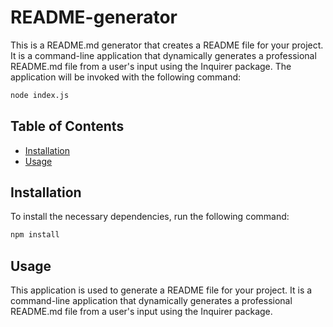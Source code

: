 # README-generator
This is a README.md generator that creates a README file for your project. It is a command-line application that dynamically generates a professional README.md file from a user's input using the Inquirer package. The application will be invoked with the following command:

```bash
node index.js
```

## Table of Contents
- [Installation](#installation)
- [Usage](#usage)

## Installation
To install the necessary dependencies, run the following command:

```bash
npm install
```

## Usage
This application is used to generate a README file for your project. It is a command-line application that dynamically generates a professional README.md file from a user's input using the Inquirer package.

